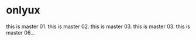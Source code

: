 # onlyux
this is master 01.
this is master 02.
this is master 03.
this is master 03.
this is master 06...
